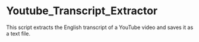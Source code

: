 # Youtube_Transcript_Extractor
This script extracts the English transcript of a YouTube video and saves it as a text file. 
